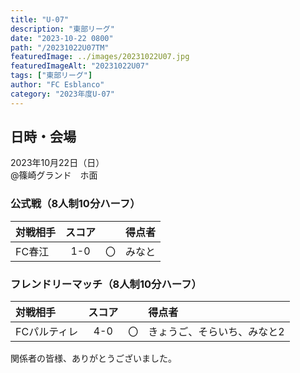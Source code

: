 ```yaml
---
title: "U-07"
description: "東部リーグ"
date: "2023-10-22 0800"
path: "/20231022U07TM"
featuredImage: ../images/20231022U07.jpg
featuredImageAlt: "20231022U07"
tags: ["東部リーグ"]
author: "FC Esblanco"
category: "2023年度U-07"
---
```


## 日時・会場

2023年10月22日（日）<br>
@篠崎グランド　ホ面


### 公式戦（8人制10分ハーフ）　

| 対戦相手| スコア |   | 得点者  |
|:----|:------:|:-:|:--------|
| FC春江 | 1-0 | 〇 |みなと|


### フレンドリーマッチ（8人制10分ハーフ）　

| 対戦相手| スコア |   | 得点者  |
|:----|:------:|:-:|:--------|
| FCパルティレ | 4-0 | 〇 |きょうご、そらいち、みなと2|


関係者の皆様、ありがとうございました。